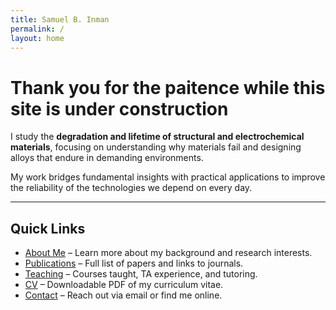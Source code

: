 ```yaml
---
title: Samuel B. Inman
permalink: /
layout: home
---
```


# Thank you for the paitence while this site is under construction

I study the **degradation and lifetime of structural and electrochemical materials**, focusing on understanding why materials fail and designing alloys that endure in demanding environments.  

My work bridges fundamental insights with practical applications to improve the reliability of the technologies we depend on every day.

---

## Quick Links

- [About Me](about/) – Learn more about my background and research interests.  
- [Publications](publications/) – Full list of papers and links to journals.  
- [Teaching](teaching/) – Courses taught, TA experience, and tutoring.  
- [CV](cv/) – Downloadable PDF of my curriculum vitae.  
- [Contact](contact/) – Reach out via email or find me online.
